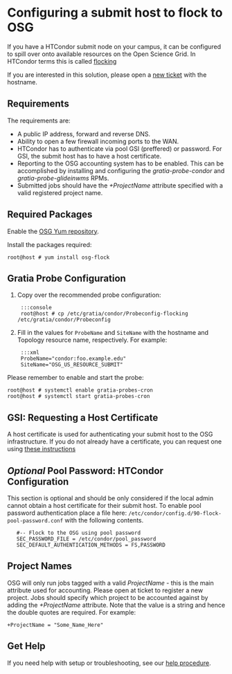 Configuring a submit host to flock to OSG
=========================================

If you have a HTCondor submit node on your campus, it can be configured
to spill over onto available resources on the Open Science Grid. In
HTCondor terms this is called [flocking](https://research.cs.wisc.edu/htcondor/manual/latest/ConnectingHTCondorPoolswithFlocking.html)

If you are interested in this solution, please open a
[new ticket](https://support.opensciencegrid.org/helpdesk/tickets/new) with the hostname.

Requirements
------------

The requirements are:

* A public IP address, forward and reverse DNS.
* Ability to open a few firewall incoming ports to the WAN.
* HTCondor has to authenticate via pool GSI (preffered) or password. For GSI, the submit host
   has to have a host certificate.
* Reporting to the OSG accounting system has to be enabled. This can
   be accomplished by installing and configuring the *gratia-probe-condor* and *gratia-probe-glideinwms* RPMs.
* Submitted jobs should have the *+ProjectName* attribute specified with
   a valid registered project name.


Required Packages
-----------------

Enable the [OSG Yum repository](/common/yum/).

Install the packages required:

```console
root@host # yum install osg-flock
```

Gratia Probe Configuration
--------------------------

1. Copy over the recommended probe configuration:

        :::console
        root@host # cp /etc/gratia/condor/Probeconfig-flocking /etc/gratia/condor/Probeconfig

1. Fill in the values for `ProbeName` and `SiteName` with the hostname and Topology resource name, respectively.
    For example:

        :::xml
        ProbeName="condor:foo.example.edu"
        SiteName="OSG_US_RESOURCE_SUBMIT"

Please remember to enable and start the probe:

```console
root@host # systemctl enable gratia-probes-cron
root@host # systemctl start gratia-probes-cron
```

GSI: Requesting a Host Certificate
---------------------------------

A host certificate is used for authenticating your submit host to the OSG
infrastructure. If you do not already have a certificate, you can request one
using [these instructions](/security/host-certs/)

*Optional* Pool Password: HTCondor Configuration
------------------------------------------------

This section is optional and should be only considered if the local admin cannot obtain
a host certificate for their submit host. To enable pool password authentication place a file here:
`/etc/condor/config.d/90-flock-pool-password.conf` with the following contents.


```file
   #-- Flock to the OSG using pool password
   SEC_PASSWORD_FILE = /etc/condor/pool_password
   SEC_DEFAULT_AUTHENTICATION_METHODS = FS,PASSWORD
```    



Project Names
-------------

OSG will only run jobs tagged with a valid *ProjectName* - this is the main attribute
used for accounting. Please open at ticket to register a new project.
Jobs should specify which project to be accounted against by adding
the *+ProjectName* attribute. Note that the value is a string and hence
the double quotes are required. For example:

```file
+ProjectName = "Some_Name_Here"
```

Get Help
---------------

If you need help with setup or troubleshooting, see our [help procedure](/common/help).
